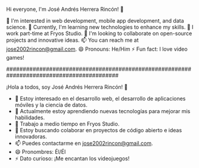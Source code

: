 
Hi everyone, I'm José Andrés Herrera Rincón! 👋

👀 I'm interested in web development, mobile app development, and data science.
🌱 Currently, I'm learning new technologies to enhance my skills.
💼 I work part-time at Fryos Studio.
💞️ I'm looking to collaborate on open-source projects and innovative ideas.
📫 You can reach me at jose2002rincon@gmail.com.
😄 Pronouns: He/Him
⚡ Fun fact: I love video games!

##########################################################################################

¡Hola a todos, soy José Andrés Herrera Rincón! 👋

- 👀 Estoy interesado en el desarrollo web, el desarrollo de aplicaciones móviles y la ciencia de datos.
- 🌱 Actualmente estoy aprendiendo nuevas tecnologías para mejorar mis habilidades.
- 💼 Trabajo a medio tiempo en Fryos Studio.
- 💞️ Estoy buscando colaborar en proyectos de código abierto e ideas innovadoras.
- 📫 Puedes contactarme en jose2002rincon@gmail.com.
- 😄 Pronombres: Él/Él
- ⚡ Dato curioso: ¡Me encantan los videojuegos!
